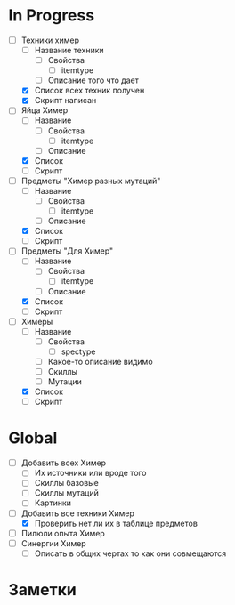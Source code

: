 
# In Progress
- [ ] Техники химер
	- [ ] Название техники
		- [ ] Свойства
			- [ ] itemtype
		- [ ] Описание того что дает
	- [x] Список всех техник получен
	- [x] Скрипт написан

- [ ] Яйца Химер
	- [ ] Название
		- [ ] Свойства
			- [ ] itemtype
		- [ ] Описание
	- [x] Список
	- [ ] Скрипт
- [ ] Предметы "Химер разных мутаций"
	- [ ] Название
		- [ ] Свойства
			- [ ] itemtype
		- [ ] Описание
	- [x] Список
	- [ ] Скрипт
- [ ] Предметы "Для Химер"
	- [ ] Название
		- [ ] Свойства
			- [ ] itemtype
		- [ ] Описание
	- [x] Список
	- [ ] Скрипт
- [ ] Химеры
	- [ ] Название
		- [ ] Свойства
			- [ ] spectype
		- [ ] Какое-то описание видимо
		- [ ] Скиллы
		- [ ] Мутации
	- [x] Список
	- [ ] Скрипт

# Global
- [ ] Добавить всех Химер
	- [ ] Их источники или вроде того
	- [ ] Скиллы базовые
	- [ ] Скиллы мутаций
	- [ ] Картинки
- [ ] Добавить все техники Химер
	- [x] Проверить нет ли их в таблице предметов
- [ ] Пилюли опыта Химер
- [ ] Синергии Химер
	- [ ] Описать в общих чертах то как они совмещаются

# Заметки







